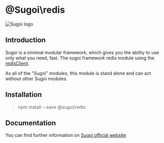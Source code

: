 # @Sugoi\redis

![Sugoi logo](http://sugoijs.com/assets/images/logo_inverse.png)


## Introduction
Sugoi is a minimal modular framework,
which gives you the ability to use only what you need, fast.
The sugoi framework redis module using the [redisClient](https://www.npmjs.com/package/redisClient).

As all of the "Sugoi" modules, this module is stand alone and can act without other Sugoi modules.

## Installation

> npm install --save @sugoi/redis


## Documentation

You can find further information on [Sugoi official website](http://www.sugoijs.com)